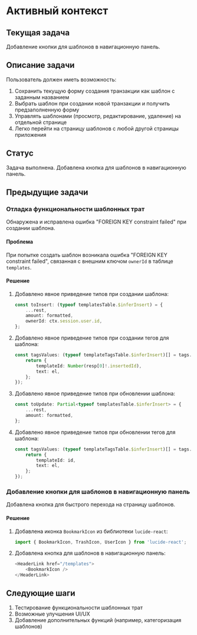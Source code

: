 # Активный контекст

## Текущая задача
Добавление кнопки для шаблонов в навигационную панель.

## Описание задачи
Пользователь должен иметь возможность:
1. Сохранить текущую форму создания транзакции как шаблон с заданным названием
2. Выбрать шаблон при создании новой транзакции и получить предзаполненную форму
3. Управлять шаблонами (просмотр, редактирование, удаление) на отдельной странице
4. Легко перейти на страницу шаблонов с любой другой страницы приложения

## Статус
Задача выполнена. Добавлена кнопка для шаблонов в навигационную панель.

## Предыдущие задачи

### Отладка функциональности шаблонных трат
Обнаружена и исправлена ошибка "FOREIGN KEY constraint failed" при создании шаблона.

#### Проблема
При попытке создать шаблон возникала ошибка "FOREIGN KEY constraint failed", связанная с внешним ключом `ownerId` в таблице `templates`.

#### Решение
1. Добавлено явное приведение типов при создании шаблона:
   ```typescript
   const toInsert: (typeof templatesTable.$inferInsert) = {
       ...rest,
       amount: formatted,
       ownerId: ctx.session.user.id,
   };
   ```

2. Добавлено явное приведение типов при создании тегов для шаблона:
   ```typescript
   const tagsValues: (typeof templateTagsTable.$inferInsert)[] = tags.map((el) => {
       return {
           templateId: Number(resp[0]!.insertedId),
           text: el,
       };
   });
   ```

3. Добавлено явное приведение типов при обновлении шаблона:
   ```typescript
   const toUpdate: Partial<typeof templatesTable.$inferInsert> = {
       ...rest,
       amount: formatted,
   };
   ```

4. Добавлено явное приведение типов при обновлении тегов для шаблона:
   ```typescript
   const tagsValues: (typeof templateTagsTable.$inferInsert)[] = tags.map((el) => {
       return {
           templateId: id,
           text: el,
       };
   });
   ```

### Добавление кнопки для шаблонов в навигационную панель
Добавлена кнопка для быстрого перехода на страницу шаблонов.

#### Решение
1. Добавлена иконка `BookmarkIcon` из библиотеки `lucide-react`:
   ```typescript
   import { BookmarkIcon, TrashIcon, UserIcon } from 'lucide-react';
   ```

2. Добавлена кнопка для шаблонов в навигационную панель:
   ```typescript
   <HeaderLink href="/templates">
       <BookmarkIcon />
   </HeaderLink>
   ```

## Следующие шаги
1. Тестирование функциональности шаблонных трат
2. Возможные улучшения UI/UX
3. Добавление дополнительных функций (например, категоризация шаблонов)